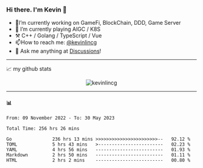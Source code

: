 ### Hi there. I'm Kevin 👋

- 🔭I’m currently working on GameFi, BlockChain, DDD, Game Server
- 🌱 I’m currently playing AIGC / K8S
-   :hammer_and_pick: C++ / Golang / TypeScript / Vue
- 📫How to reach me: [@kevinlincg](https://twitter.com/kevinlincg) 
-   :thought_balloon: Ask me anything at [Discussions](https://github.com/kevinlincg/kevinlincg/discussions/new)!

---

📈 my github stats

<p align="center"> <img src="https://github-readme-stats-ouuan.vercel.app/api?username=kevinlincg&theme=dark&show_icons=true&count_private=true" alt="kevinlincg" />

---

#### :bar_chart: 

<!--START_SECTION:waka-->

```text
From: 09 November 2022 - To: 30 May 2023

Total Time: 256 hrs 26 mins

Go               236 hrs 13 mins >>>>>>>>>>>>>>>>>>>>>>>--   92.12 %
TOML             5 hrs 43 mins   >------------------------   02.23 %
YAML             4 hrs 56 mins   -------------------------   01.93 %
Markdown         2 hrs 50 mins   -------------------------   01.11 %
HTML             2 hrs 2 mins    -------------------------   00.80 %
```

<!--END_SECTION:waka-->
